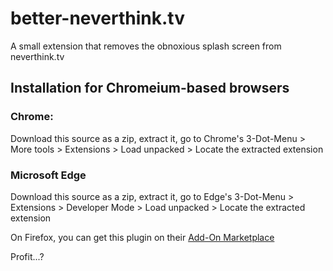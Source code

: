 # better-neverthink.tv
A small extension that removes the obnoxious splash screen from neverthink.tv

## Installation for Chromeium-based browsers
### Chrome:
Download this source as a zip, extract it, go to Chrome's 3-Dot-Menu > More tools > Extensions > Load unpacked > Locate the extracted extension

### Microsoft Edge
Download this source as a zip, extract it, go to Edge's 3-Dot-Menu > Extensions > Developer Mode > Load unpacked > Locate the extracted extension

On Firefox, you can get this plugin on their [Add-On Marketplace](https://addons.mozilla.org/en-US/firefox/addon/better-neverthink-tv/)

Profit...?
